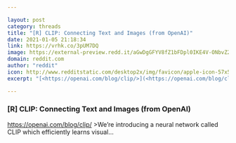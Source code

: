 ```yaml
---

layout: post
category: threads
title: "[R] CLIP: Connecting Text and Images (from OpenAI)"
date: 2021-01-05 21:18:34
link: https://vrhk.co/3pUM7DQ
image: https://external-preview.redd.it/aGwDgGFYV8fZ1bFDpl0IKE4V-ONbvZ2xfamlDVg2O9c.jpg?width=1200&height=628.272251309&auto=webp&crop=1200:628.272251309,smart&s=a68fdf01bf19f6ef721575a5a46ec828356ef7aa
domain: reddit.com
author: "reddit"
icon: http://www.redditstatic.com/desktop2x/img/favicon/apple-icon-57x57.png
excerpt: "[<https://openai.com/blog/clip/>](<https://openai.com/blog/clip/>) &gt;We’re introducing a neural network called CLIP which efficiently learns visual..."

---
```


### [R] CLIP: Connecting Text and Images (from OpenAI)

[<https://openai.com/blog/clip/>](<https://openai.com/blog/clip/>) &gt;We’re introducing a neural network called CLIP which efficiently learns visual...